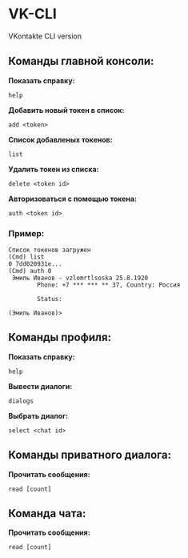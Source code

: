 # VK-CLI
VKontakte CLI version

## Команды главной консоли:
**Показать справку:**

`help`

**Добавить новый токен в список:**

`add <token>`

**Список добавленых токенов:**

`list`

**Удалить токен из списка:**

`delete <token id>`

**Авторизоваться с помощью токена:**

`auth <token id>`

### Пример:
```
Список токенов загружен
(Cmd) list
0 7dd020931e...
(Cmd) auth 0
 Эмиль Иванов - vzlomrtlsoska 25.8.1920
        Phone: +7 *** *** ** 37, Country: Россия
        
        Status:  
        
(Эмиль Иванов)>
```
 

 ## Команды профиля:
 
 **Показать справку:**
 
 `help`
 
 **Вывести диалоги:**
 
 `dialogs`
 
 **Выбрать диалог:**
 
 `select <chat id>`


 ## Команды приватного диалога:
 
 **Прочитать сообщения:**
 
 `read [count]`


 ## Команда чата:

 **Прочитать сообщения:**

 `read [count]`
